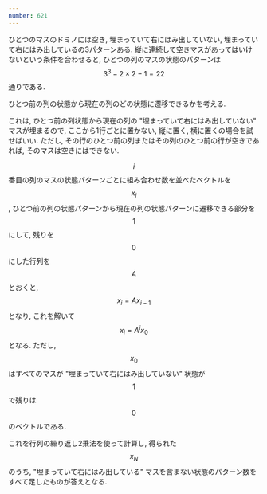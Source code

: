 ```yaml
---
number: 621
---
```

ひとつのマスのドミノには空き, 埋まっていて右にはみ出していない, 埋まっていて右にはみ出しているの3パターンある. 縦に連続して空きマスがあってはいけないという条件を合わせると, ひとつの列のマスの状態のパターンは $$ 3^3-2 \times 2-1 = 22 $$ 通りである.

ひとつ前の列の状態から現在の列のどの状態に遷移できるかを考える.

これは, ひとつ前の列状態から現在の列の "埋まっていて右にはみ出していない" マスが埋まるので, ここから1行ごとに置かない, 縦に置く, 横に置くの場合を試せばいい. ただし, その行のひとつ前の列またはその列のひとつ前の行が空きであれば, そのマスは空きにはできない.

$$ i $$ 番目の列のマスの状態パターンごとに組み合わせ数を並べたベクトルを $$ x_i $$, ひとつ前の列の状態パターンから現在の列の状態パターンに遷移できる部分を $$ 1 $$ にして, 残りを $$ 0 $$ にした行列を $$ A $$ とおくと, $$ x_i = Ax_{i-1} $$ となり, これを解いて $$ x_i = A^ix_0 $$ となる. ただし, $$ x_0 $$ はすべてのマスが "埋まっていて右にはみ出していない" 状態が $$ 1 $$ で残りは $$ 0 $$ のベクトルである.

これを行列の繰り返し2乗法を使って計算し, 得られた $$ x_N $$ のうち, "埋まっていて右にはみ出している" マスを含まない状態のパターン数をすべて足したものが答えとなる.

